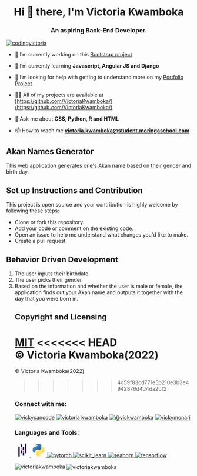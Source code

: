 <h1 align="center">Hi 👋 there, I'm Victoria Kwamboka</h1>
<h3 align="center">An aspiring Back-End Developer.</h3>

<p align="left"> <a href="https://twitter.com/codingvictoria" target="blank"><img src="https://img.shields.io/twitter/follow/codingvictoria?logo=twitter&style=for-the-badge" alt="codingvictoria" /></a> </p>

- 🔭 I’m currently working on this [Bootstrap project](https://github.com/VictoriaKwamboka/bootstrap-practice)

- 🌱 I’m currently learning **Javascript, Angular JS and Django**

- 🤝 I’m looking for help with getting to understand more on my [Portfolio Project](https://github.com/VictoriaKwamboka/portfolio-landing-page)

- 👨‍💻 All of my projects are available at [https://github.com/VictoriaKwamboka/](https://github.com/VictoriaKwamboka/)

- 💬 Ask me about **CSS, Python, R and HTML**

- 📫 How to reach me **victoria.kwamboka@student.moringaschool.com**

## Akan Names Generator
This web application generates one's Akan name based on their gender and birth day.


## Set up Instructions and Contribution
This project is open source and your contribution is highly welcome by following these steps:

<ul>
  <li> Clone or fork this repository.
  <li> Add your code or comment on the existing code.
  <li> Open an issue to help me understand what changes you'd like to make.
  <li> Create a pull request.
 </ul>
 
## Behavior Driven Development
<ol>

<li>The user inputs their birthdate.
<li>The user picks their gender
<li>Based on the information and whether the user is male or female, the application finds out your Akan name and outputs it together with the day that you were born in.

## Copyright and Licensing
[MIT](https://choosealicense.com/licenses/mit/)
<<<<<<< HEAD
  <br>
&copy; Victoria Kwamboka(2022)
=======
  &copy; Victoria Kwamboka(2022)
>>>>>>> 4d59f83cd771e5b210e3b3e4942876d4d4da2bf2


<h3 align="left">Connect with me:</h3>
<p align="left">
<a href="https://twitter.com/codingvictoria" target="blank"><img align="center" src="https://raw.githubusercontent.com/rahuldkjain/github-profile-readme-generator/master/src/images/icons/Social/twitter.svg" alt="vickycancode" height="30" width="40" /></a>
<a href="https://kaggle.com/victoria kwamboka" target="blank"><img align="center" src="https://raw.githubusercontent.com/rahuldkjain/github-profile-readme-generator/master/src/images/icons/Social/kaggle.svg" alt="victoria kwamboka" height="30" width="40" /></a>
<a href="https://medium.com/@vickwamboka" target="blank"><img align="center" src="https://raw.githubusercontent.com/rahuldkjain/github-profile-readme-generator/master/src/images/icons/Social/medium.svg" alt="@vickwamboka" height="30" width="40" /></a>
<a href="https://www.hackerrank.com/vickymonari" target="blank"><img align="center" src="https://raw.githubusercontent.com/rahuldkjain/github-profile-readme-generator/master/src/images/icons/Social/hackerrank.svg" alt="vickymonari" height="30" width="40" /></a>
</p>

<h3 align="left">Languages and Tools:</h3>
<p align="left"> <a href="https://pandas.pydata.org/" target="_blank" rel="noreferrer"> <img src="https://raw.githubusercontent.com/devicons/devicon/2ae2a900d2f041da66e950e4d48052658d850630/icons/pandas/pandas-original.svg" alt="pandas" width="40" height="40"/> </a> <a href="https://www.python.org" target="_blank" rel="noreferrer"> <img src="https://raw.githubusercontent.com/devicons/devicon/master/icons/python/python-original.svg" alt="python" width="40" height="40"/> </a> <a href="https://pytorch.org/" target="_blank" rel="noreferrer"> <img src="https://www.vectorlogo.zone/logos/pytorch/pytorch-icon.svg" alt="pytorch" width="40" height="40"/> </a> <a href="https://scikit-learn.org/" target="_blank" rel="noreferrer"> <img src="https://upload.wikimedia.org/wikipedia/commons/0/05/Scikit_learn_logo_small.svg" alt="scikit_learn" width="40" height="40"/> </a> <a href="https://seaborn.pydata.org/" target="_blank" rel="noreferrer"> <img src="https://seaborn.pydata.org/_images/logo-mark-lightbg.svg" alt="seaborn" width="40" height="40"/> </a> <a href="https://www.tensorflow.org" target="_blank" rel="noreferrer"> <img src="https://www.vectorlogo.zone/logos/tensorflow/tensorflow-icon.svg" alt="tensorflow" width="40" height="40"/> </a> </p>

<p><img align="left" src="https://github-readme-stats.vercel.app/api/top-langs?username=victoriakwamboka&show_icons=true&locale=en&layout=compact" alt="victoriakwamboka" /></p>

<p>&nbsp;<img align="center" src="https://github-readme-stats.vercel.app/api?username=victoriakwamboka&show_icons=true&locale=en" alt="victoriakwamboka" /></p>
